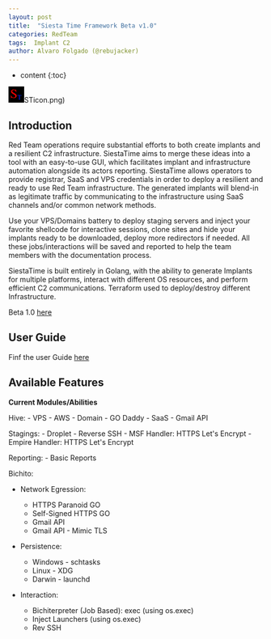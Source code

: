 ```yaml
---
layout: post
title:  "Siesta Time Framework Beta v1.0"
categories: RedTeam 
tags:  Implant C2
author: Alvaro Folgado (@rebujacker)
---
```


* content
{:toc}


![](/images/post20200725/STicon.png)STicon.png)

## Introduction

Red Team operations require substantial efforts to both create implants and a resilient C2 infrastructure. SiestaTime aims to merge these ideas into a tool with an easy-to-use GUI, which facilitates implant and infrastructure automation alongside its actors reporting. SiestaTime allows operators to provide registrar, SaaS and VPS credentials in order to deploy a resilient and ready to use Red Team infrastructure. The generated implants will blend-in as legitimate traffic by communicating to the infrastructure using SaaS channels and/or common network methods.

Use your VPS/Domains battery to deploy staging servers and inject your favorite shellcode for interactive sessions, clone sites and hide your implants ready to be downloaded, deploy more redirectors if needed. All these jobs/interactions will be saved and reported to help the team members with the documentation process.

SiestaTime is built entirely in Golang, with the ability to generate Implants for multiple platforms, interact with different OS resources, and perform efficient C2 communications. Terraform used to deploy/destroy different Infrastructure.

Beta 1.0 [here](https://github.com/rebujacker/SiestaTime)

## User Guide

Finf the user Guide [here](https://siestatime.readthedocs.io/en/latest/)

## Available Features

**Current Modules/Abilities**

Hive:
    - VPS 
        - AWS
    - Domain
        - GO Daddy
    - SaaS
        - Gmail API

Stagings:
    - Droplet
    - Reverse SSH
    - MSF Handler: HTTPS Let's Encrypt
    - Empire Handler: HTTPS Let's Encrypt

Reporting:
    - Basic Reports

Bichito:

- Network Egression:
    - HTTPS Paranoid GO
    - Self-Signed HTTPS GO
    - Gmail API
    - Gmail API - Mimic TLS

- Persistence:
    - Windows - schtasks
    - Linux - XDG
    - Darwin - launchd

- Interaction:
    - Bichiterpreter (Job Based): exec (using os.exec)
    - Inject Launchers (using os.exec)
    - Rev SSH

